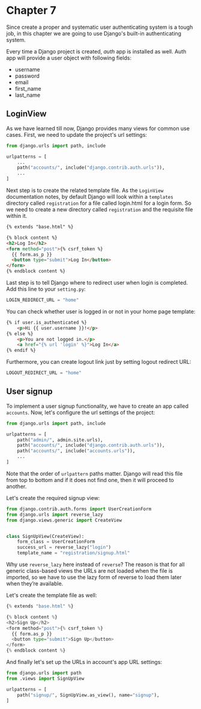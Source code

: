 # Chapter 7

Since create a proper and systematic user authenticating system is a tough job, in this chapter we are going to use Django's built-in authenticating system.

Every time a Django project is created, *auth* app is installed as well. Auth app will provide a user object with following fields:

- username
- password
- email
- first_name
- last_name

## LoginView

As we have learned till now, Django provides many views for common use cases. First, we need to update the project's url settings:

```python
from django.urls import path, include

urlpatterns = [
    ...
    path("accounts/", include("django.contrib.auth.urls")),
    ...
]
```

Next step is to create the related template file. As the `LoginView` documentation notes, by default Django will look within a `templates` directory called `registration` for a file called login.html for a login form. So we need to create a new directory called `registration` and the requisite file within it.

```html
{% extends "base.html" %}

{% block content %}
<h2>Log In</h2>
<form method="post">{% csrf_token %}
  {{ form.as_p }}
  <button type="submit">Log In</button>
</form>
{% endblock content %}
```

Last step is to tell Django where to redirect user when login is completed. Add this line to your `setting.py`:

```python
LOGIN_REDIRECT_URL = "home"
```

You can check whether user is logged in or not in your home page template:

```html
{% if user.is_authenticated %}
    <p>Hi {{ user.username }}!</p>
{% else %}
    <p>You are not logged in.</p>
    <a href="{% url 'login' %}">Log In</a>
{% endif %}
```

Furthermore, you can create logout link just by setting logout redirect URL:

```python
LOGOUT_REDIRECT_URL = "home"
```

## User signup

To implement a user signup functionality, we have to create an app called `accounts`. Now, let's configure the url settings of the project:

```python
from django.urls import path, include

urlpatterns = [
    path("admin/", admin.site.urls),
    path("accounts/", include("django.contrib.auth.urls")),
    path("accounts/", include("accounts.urls")),
    ...
]
```

Note that the order of `urlpattern` paths matter. Django will read this file from top to bottom and if it does not find one, then it will proceed to another.

Let's create the required signup view:

```python
from django.contrib.auth.forms import UserCreationForm
from django.urls import reverse_lazy
from django.views.generic import CreateView


class SignUpView(CreateView):
    form_class = UserCreationForm
    success_url = reverse_lazy("login")
    template_name = "registration/signup.html"
```

Why use `reverse_lazy` here instead of `reverse`? The reason is that for all generic class-based views the URLs are not loaded when the file is imported, so we have to use the lazy form of reverse to load them later when they’re available.

Let's create the template file as well:

```python
{% extends "base.html" %}

{% block content %}
<h2>Sign Up</h2>
<form method="post">{% csrf_token %}
  {{ form.as_p }}
  <button type="submit">Sign Up</button>
</form>
{% endblock content %}
```

And finally let's set up the URLs in account's app URL settings:

```python
from django.urls import path
from .views import SignUpView

urlpatterns = [
    path("signup/", SignUpView.as_view(), name="signup"),
]
```
